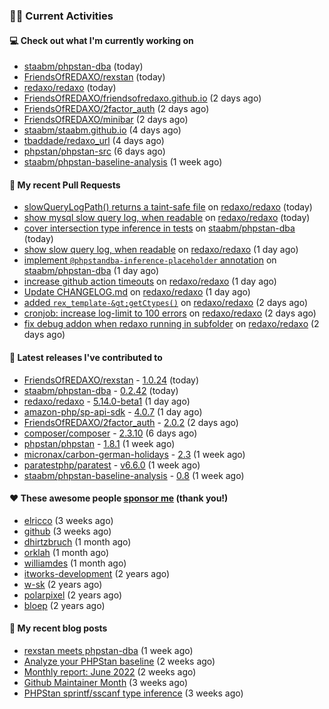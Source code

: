 ### 👨‍💻 Current Activities


#### 💻 Check out what I'm currently working on

- [staabm/phpstan-dba](https://github.com/staabm/phpstan-dba) (today)
- [FriendsOfREDAXO/rexstan](https://github.com/FriendsOfREDAXO/rexstan) (today)
- [redaxo/redaxo](https://github.com/redaxo/redaxo) (today)
- [FriendsOfREDAXO/friendsofredaxo.github.io](https://github.com/FriendsOfREDAXO/friendsofredaxo.github.io) (2 days ago)
- [FriendsOfREDAXO/2factor_auth](https://github.com/FriendsOfREDAXO/2factor_auth) (2 days ago)
- [FriendsOfREDAXO/minibar](https://github.com/FriendsOfREDAXO/minibar) (2 days ago)
- [staabm/staabm.github.io](https://github.com/staabm/staabm.github.io) (4 days ago)
- [tbaddade/redaxo_url](https://github.com/tbaddade/redaxo_url) (4 days ago)
- [phpstan/phpstan-src](https://github.com/phpstan/phpstan-src) (6 days ago)
- [staabm/phpstan-baseline-analysis](https://github.com/staabm/phpstan-baseline-analysis) (1 week ago)


#### 🔨 My recent Pull Requests

- [slowQueryLogPath() returns a taint-safe file](https://github.com/redaxo/redaxo/pull/5251) on [redaxo/redaxo](https://github.com/redaxo/redaxo) (today)
- [show mysql slow query log, when readable](https://github.com/redaxo/redaxo/pull/5250) on [redaxo/redaxo](https://github.com/redaxo/redaxo) (today)
- [cover intersection type inference in tests](https://github.com/staabm/phpstan-dba/pull/414) on [staabm/phpstan-dba](https://github.com/staabm/phpstan-dba) (today)
- [show slow query log, when readable](https://github.com/redaxo/redaxo/pull/5249) on [redaxo/redaxo](https://github.com/redaxo/redaxo) (1 day ago)
- [implement `@phpstandba-inference-placeholder` annotation](https://github.com/staabm/phpstan-dba/pull/413) on [staabm/phpstan-dba](https://github.com/staabm/phpstan-dba) (1 day ago)
- [increase github action timeouts](https://github.com/redaxo/redaxo/pull/5245) on [redaxo/redaxo](https://github.com/redaxo/redaxo) (1 day ago)
- [Update CHANGELOG.md](https://github.com/redaxo/redaxo/pull/5244) on [redaxo/redaxo](https://github.com/redaxo/redaxo) (1 day ago)
- [added `rex_template-&gt;getCtypes()`](https://github.com/redaxo/redaxo/pull/5218) on [redaxo/redaxo](https://github.com/redaxo/redaxo) (2 days ago)
- [cronjob: increase log-limit to 100 errors](https://github.com/redaxo/redaxo/pull/5217) on [redaxo/redaxo](https://github.com/redaxo/redaxo) (2 days ago)
- [fix debug addon when redaxo running in subfolder](https://github.com/redaxo/redaxo/pull/5216) on [redaxo/redaxo](https://github.com/redaxo/redaxo) (2 days ago)


#### 🔭 Latest releases I've contributed to

- [FriendsOfREDAXO/rexstan](https://github.com/FriendsOfREDAXO/rexstan) - [1.0.24](https://github.com/FriendsOfREDAXO/rexstan/releases/tag/1.0.24) (today)
- [staabm/phpstan-dba](https://github.com/staabm/phpstan-dba) - [0.2.42](https://github.com/staabm/phpstan-dba/releases/tag/0.2.42) (today)
- [redaxo/redaxo](https://github.com/redaxo/redaxo) - [5.14.0-beta1](https://github.com/redaxo/redaxo/releases/tag/5.14.0-beta1) (1 day ago)
- [amazon-php/sp-api-sdk](https://github.com/amazon-php/sp-api-sdk) - [4.0.7](https://github.com/amazon-php/sp-api-sdk/releases/tag/4.0.7) (1 day ago)
- [FriendsOfREDAXO/2factor_auth](https://github.com/FriendsOfREDAXO/2factor_auth) - [2.0.2](https://github.com/FriendsOfREDAXO/2factor_auth/releases/tag/2.0.2) (2 days ago)
- [composer/composer](https://github.com/composer/composer) - [2.3.10](https://github.com/composer/composer/releases/tag/2.3.10) (6 days ago)
- [phpstan/phpstan](https://github.com/phpstan/phpstan) - [1.8.1](https://github.com/phpstan/phpstan/releases/tag/1.8.1) (1 week ago)
- [micronax/carbon-german-holidays](https://github.com/micronax/carbon-german-holidays) - [2.3](https://github.com/micronax/carbon-german-holidays/releases/tag/2.3) (1 week ago)
- [paratestphp/paratest](https://github.com/paratestphp/paratest) - [v6.6.0](https://github.com/paratestphp/paratest/releases/tag/v6.6.0) (1 week ago)
- [staabm/phpstan-baseline-analysis](https://github.com/staabm/phpstan-baseline-analysis) - [0.8](https://github.com/staabm/phpstan-baseline-analysis/releases/tag/0.8) (1 week ago)


#### ❤️ These awesome people [sponsor me](https://github.com/sponsors/staabm) (thank you!)

- [elricco](https://github.com/elricco) (3 weeks ago)
- [github](https://github.com/github) (3 weeks ago)
- [dhirtzbruch](https://github.com/dhirtzbruch) (1 month ago)
- [orklah](https://github.com/orklah) (1 month ago)
- [williamdes](https://github.com/williamdes) (1 month ago)
- [itworks-development](https://github.com/itworks-development) (2 years ago)
- [w-sk](https://github.com/w-sk) (2 years ago)
- [polarpixel](https://github.com/polarpixel) (2 years ago)
- [bloep](https://github.com/bloep) (2 years ago)

#### 📜 My recent blog posts

- [rexstan meets phpstan-dba](https://staabm.github.io/2022/07/12/rexstan-meets-phpstan-dba.html) (1 week ago)
- [Analyze your PHPStan baseline](https://staabm.github.io/2022/07/04/phpstan-baseline-analysis.html) (2 weeks ago)
- [Monthly report: June 2022](https://staabm.github.io/2022/06/30/monthly-report-june.html) (2 weeks ago)
- [Github Maintainer Month](https://staabm.github.io/2022/06/24/github-maintainer-month.html) (3 weeks ago)
- [PHPStan sprintf/sscanf type inference](https://staabm.github.io/2022/06/23/phpstan-sprintf-sscanf-inference.html) (3 weeks ago)
